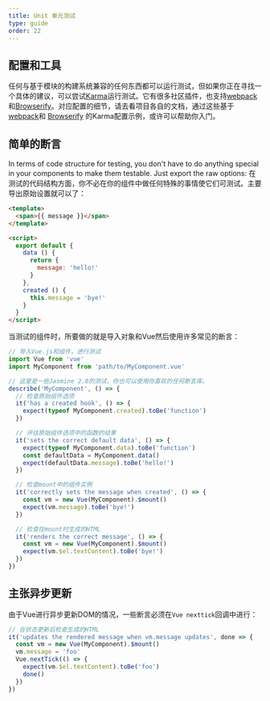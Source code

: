 ```yaml
---
title: Unit 单元测试
type: guide
order: 22
---
```


## 配置和工具

任何与基于模块的构建系统兼容的任何东西都可以运行测试，但如果你正在寻找一个具体的建议，可以尝试[Karma](http://karma-runner.github.io/0.12/index.html)运行测试。它有很多社区插件，也支持[webpack](https://github.com/webpack/karma-webpack)和[Browserify](https://github.com/Nikku/karma-browserify)。对应配置的细节，请去看项目各自的文档，通过这些基于[webpack](https://github.com/vuejs/vue-loader-example/blob/master/build/karma.conf.js)和 [Browserify](https://github.com/vuejs/vueify-example/blob/master/karma.conf.js) 的Karma配置示例，或许可以帮助你入门。

## 简单的断言

In terms of code structure for testing, you don't have to do anything special in your components to make them testable. Just export the raw options:
在测试的代码结构方面，你不必在你的组件中做任何特殊的事情使它们可测试。主要导出原始设置就可以了：

``` html
<template>
  <span>{{ message }}</span>
</template>

<script>
  export default {
    data () {
      return {
        message: 'hello!'
      }
    },
    created () {
      this.message = 'bye!'
    }
  }
</script>
```

当测试的组件时，所要做的就是导入对象和Vue然后使用许多常见的断言：

``` js
// 导入Vue.js和组件，进行测试
import Vue from 'vue'
import MyComponent from 'path/to/MyComponent.vue'

// 这里是一些Jasmine 2.0的测试，你也可以使用你喜欢的任何断言库。
describe('MyComponent', () => {
  // 检查原始组件选项
  it('has a created hook', () => {
    expect(typeof MyComponent.created).toBe('function')
  })

  // 评估原始组件选项中的函数的结果
  it('sets the correct default data', () => {
    expect(typeof MyComponent.data).toBe('function')
    const defaultData = MyComponent.data()
    expect(defaultData.message).toBe('hello!')
  })

  // 检查mount中的组件实例
  it('correctly sets the message when created', () => {
    const vm = new Vue(MyComponent).$mount()
    expect(vm.message).toBe('bye!')
  })

  // 检查在mount时生成的HTML
  it('renders the correct message', () => {
    const vm = new Vue(MyComponent).$mount()
    expect(vm.$el.textContent).toBe('bye!')
  })
})
```

## 主张异步更新

由于Vue进行异步更新DOM的情况，一些断言必须在` Vue nexttick `回调中进行：

``` js
// 在状态更新后检查生成的HTML
it('updates the rendered message when vm.message updates', done => {
  const vm = new Vue(MyComponent).$mount()
  vm.message = 'foo'
  Vue.nextTick(() => {
    expect(vm.$el.textContent).toBe('foo')
    done()
  })
})
```

